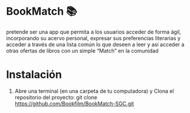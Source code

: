 # BookMatch 📚
 pretende ser una app que permita a los usuarios acceder de forma ágil, incorporando su acervo personal, expresar sus preferencias literarias y acceder a través de una lista común lo que deseen a leer y así acceder a otras ofertas de libros con un simple “Match” en la comunidad

# Instalación
1. Abre una terminal (en una carpeta de tu computadora) y Clona el repositorio del proyecto:
    git clone https://github.com/Bookfilm/BookMatch-SGC.git


